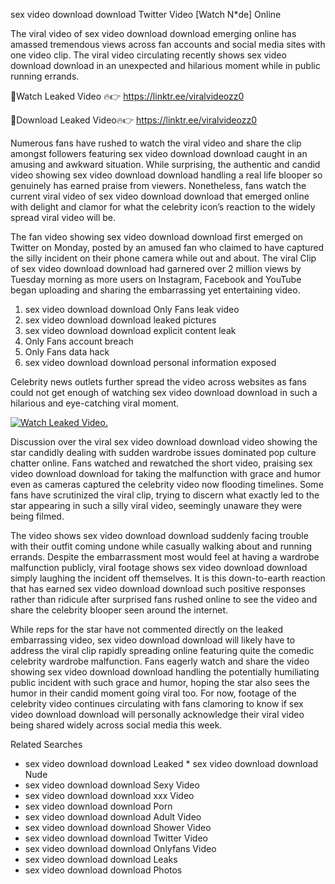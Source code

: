 ﻿sex video download download Twitter Video [Watch N*de] Online

The viral video of ﻿sex video download download emerging online has amassed tremendous views across fan accounts and social media sites with one video clip. The viral video circulating recently shows ﻿sex video download download in an unexpected and hilarious moment while in public running errands. 

🔴Watch Leaked Video 🔥👉  https://linktr.ee/viralvideozz0 

🔴Download Leaked Video🔥👉  https://linktr.ee/viralvideozz0 

Numerous fans have rushed to watch the viral video and share the clip amongst followers featuring ﻿sex video download download caught in an amusing and awkward situation. While surprising, the authentic and candid video showing ﻿sex video download download handling a real life blooper so genuinely has earned praise from viewers. Nonetheless, fans watch the current viral video of ﻿sex video download download that emerged online with delight and clamor for what the celebrity icon’s reaction to the widely spread viral video will be.

The fan video showing ﻿sex video download download first emerged on Twitter on Monday, posted by an amused fan who claimed to have captured the silly incident on their phone camera while out and about. The viral Clip of ﻿sex video download download had garnered over 2 million views by Tuesday morning as more users on Instagram, Facebook and YouTube began uploading and sharing the embarrassing yet entertaining video. 

1. ﻿sex video download download Only Fans leak video
2. ﻿sex video download download leaked pictures
3. ﻿sex video download download explicit content leak
4. Only Fans account breach
5. Only Fans data hack
6. ﻿sex video download download personal information exposed

Celebrity news outlets further spread the video across websites as fans could not get enough of watching ﻿sex video download download in such a hilarious and eye-catching viral moment. 

[![Watch Leaked Video.](https://miro.medium.com/v2/resize:fit:828/format:webp/1*cilzJN44JGOrTw9NJCrNHA.gif "Watch Leaked Video")](https://linktr.ee/viralvideozz0)

Discussion over the viral ﻿sex video download download video showing the star candidly dealing with sudden wardrobe issues dominated pop culture chatter online. Fans watched and rewatched the short video, praising ﻿sex video download download for taking the malfunction with grace and humor even as cameras captured the celebrity video now flooding timelines. Some fans have scrutinized the viral clip, trying to discern what exactly led to the star appearing in such a silly viral video, seemingly unaware they were being filmed.

The video shows ﻿sex video download download suddenly facing trouble with their outfit coming undone while casually walking about and running errands. Despite the embarrassment most would feel at having a wardrobe malfunction publicly, viral footage shows ﻿sex video download download simply laughing the incident off themselves. It is this down-to-earth reaction that has earned ﻿sex video download download such positive responses rather than ridicule after surprised fans rushed online to see the video and share the celebrity blooper seen around the internet.  

While reps for the star have not commented directly on the leaked embarrassing video, ﻿sex video download download will likely have to address the viral clip rapidly spreading online featuring quite the comedic celebrity wardrobe malfunction. Fans eagerly watch and share the video showing ﻿sex video download download handling the potentially humiliating public incident with such grace and humor, hoping the star also sees the humor in their candid moment going viral too. For now, footage of the celebrity video continues circulating with fans clamoring to know if ﻿sex video download download will personally acknowledge their viral video being shared widely across social media this week.

Related Searches
* ﻿sex video download download Leaked
﻿* sex video download download Nude
* ﻿sex video download download Sexy Video
* ﻿sex video download download xxx Video
* ﻿sex video download download Porn
* ﻿sex video download download Adult Video
* ﻿sex video download download Shower Video
* ﻿sex video download download Twitter Video
* ﻿sex video download download Onlyfans Video
* ﻿sex video download download Leaks
* ﻿sex video download download Photos